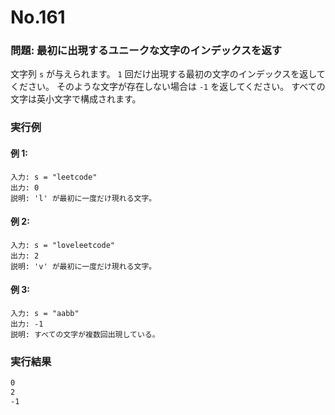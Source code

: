 # No.161

### 問題: 最初に出現するユニークな文字のインデックスを返す

文字列 `s` が与えられます。
`1` 回だけ出現する最初の文字のインデックスを返してください。
そのような文字が存在しない場合は `-1` を返してください。
すべての文字は英小文字で構成されます。

### 実行例

#### 例 1:

```
入力: s = "leetcode"
出力: 0
説明: 'l' が最初に一度だけ現れる文字。
```

#### 例 2:

```
入力: s = "loveleetcode"
出力: 2
説明: 'v' が最初に一度だけ現れる文字。
```

#### 例 3:

```
入力: s = "aabb"
出力: -1
説明: すべての文字が複数回出現している。
```

### 実行結果

```sh
0
2
-1
```
